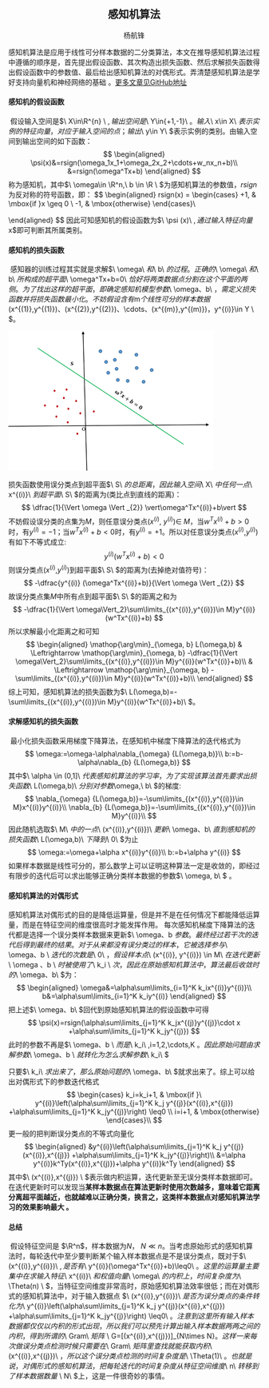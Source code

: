## <center>感知机算法</center>

<center>杨航锋</center>

​	感知机算法是应用于线性可分样本数据的二分类算法，本文在推导感知机算法过程中遵循的顺序是，首先提出假设函数、其次构造出损失函数、然后求解损失函数得出假设函数中的参数值、最后给出感知机算法的对偶形式。弄清楚感知机算法是学好支持向量机和神经网络的基础 。[更多文章见GitHub地址](https://github.com/yhangf/ML-NOTE)

#### 感知机的假设函数

​	假设输入空间是$\ X\in\R^{n} \ $,输出空间是$\ Y\in\{+1,-1\}\ $。输入$\ x\in X\ $表示实例的特征向量，对应于输入空间的点；输出$\ y\in Y\ $表示实例的类别。由输入空间到输出空间的如下函数： 
$$
\begin{aligned}
\psi(x)&=rsign(\omega_1x_1+\omega_2x_2+\cdots+w_nx_n+b)\\
&=rsign(\omega^Tx+b)
\end{aligned}
$$
称为感知机，其中$\ \omega\in \R^n,\ b \in \R \ ​$为感知机算法的参数值，$rsign\ ​$为反对称的符号函数，即：
$$
\begin{aligned}
rsign(x) = 
\begin{cases} 
    +1,  & \mbox{if }x \geq 0 \\
    -1, & \mbox{otherwise} 
\end{cases}\\

\end{aligned}
$$
因此可知感知机的假设函数为$\ \psi (x)\ $,通过输入特征向量$x$即可判断其所属类别。

#### 感知机的损失函数

​	感知器的训练过程其实就是求解$\ \omega\ $和$\ b\ $的过程。正确的$\ \omega\ $和$\ b\ $所构成的超平面$\ \omega^Tx+b=0\ $恰好将两类数据点分割在这个平面的两侧。为了找出这样的超平面，即确定感知机模型参数$\ \omega、b\ $，需定义损失函数并将损失函数最小化。不妨假设含有$m$个线性可分的样本数据($x^{(1)}$,$y^{(1)}$)、($x^{(2)}$,$y^{(2)}$)、$\cdots$、($x^{(m)}$,$y^{(m)}$)，$y^{(i)}\in Y \ $。

![](..\picture\感知机.png)

损失函数使用误分类点到超平面$\ S\ $的总距离，因此输入空间$\ X\ $中任何一点$\ x^{(i)}\ $到超平面$\ S\ $的距离为(类比点到直线的距离)： 
$$
\dfrac{1}{\Vert \omega \Vert _{2}} \vert\omega^Tx^{(i)}+b\vert
$$
不妨假设误分类的点集为$M$，则任意误分类点($x^{(i)}$, $y^{(i)}$)$\in$ $M$，当$w^Tx^{(i)}+b>0$时，有$y^{(i)}=-1$；当$w^Tx^{(i)}+b<0$时，有$y^{(i)}=+1$。所以对任意误分类点($x^{(i)}$,$y^{(i)}$)有如下不等式成立:
$$
y^{(i)}(w^Tx^{(i)}+b)<0
$$
则误分类点($x^{(i)}$,$y^{(i)}$)到超平面$\ S\ $的距离为(去掉绝对值符号)：
$$
-\dfrac{y^{(i)} (\omega^Tx^{(i)}+b)}{\Vert \omega \Vert _{2}}
$$
故误分类点集$M$中所有点到超平面$\ S\ $的距离之和为
$$
-\dfrac{1}{\Vert \omega\Vert_2}\sum\limits_{(x^{(i)},y^{(i)})\in M}y^{(i)}(w^Tx^{(i)}+b)
$$
所以求解最小化距离之和可知
$$
\begin{aligned}
\mathop{\arg\min}_{\omega, b} L(\omega,b) & \Leftrightarrow \mathop{\arg\min}_{\omega, b}
-\dfrac{1}{\Vert \omega\Vert_2}\sum\limits_{(x^{(i)},y^{(i)})\in M}y^{(i)}(w^Tx^{(i)}+b)\\
& \Leftrightarrow \mathop{\arg\min}_{\omega, b}
-\sum\limits_{(x^{(i)},y^{(i)})\in M}y^{(i)}(w^Tx^{(i)}+b)\\
\end{aligned}
$$
综上可知，感知机算法的损失函数为$\ L(\omega,b)=-\sum\limits_{(x^{(i)},y^{(i)})\in M}y^{(i)}(w^Tx^{(i)}+b)\ $。

#### 求解感知机的损失函数

​	最小化损失函数采用梯度下降算法，在感知机中梯度下降算法的迭代格式为
$$
\omega:=\omega-\alpha\nabla_{\omega} {L(\omega,b)}\\
b:=b-\alpha\nabla_{b} {L(\omega,b)}
$$
其中$\ \alpha \in (0,1]\ $代表感知机算法的学习率，为了实现该算法首先要求出损失函数$\ L(\omega,b)\ $分别对参数$\omega,\ b\ $的梯度:
$$
\nabla_{\omega} {L(\omega,b)}=-\sum\limits_{(x^{(i)},y^{(i)})\in M}x^{(i)}y^{(i)}\\
\nabla_{b} {L(\omega,b)}=-\sum\limits_{(x^{(i)},y^{(i)})\in M}y^{(i)}\\
$$
因此随机选取$\ M\ $中的一点$\ (x^{(i)},y^{(i)})\ $更新$\ \omega、b\ $直到感知机的损失函数$\ L(\omega,b)\ $下降到$\ 0\ $为止
$$
\omega:=\omega+\alpha x^{(i)}y^{(i)}\\
b:=b+\alpha y^{(i)}
$$
如果样本数据是线性可分的，那么数学上可以证明这种算法一定是收敛的，即经过有限步的迭代后可以求出能够正确分类样本数据的参数$\ \omega, b\ $ 。

#### 感知机算法的对偶形式

​	感知机算法对偶形式的目的是降低运算量，但是并不是在任何情况下都能降低运算量，而是在特征空间的维度很高时才能发挥作用。 每次感知机梯度下降算法的迭代都是选择一个误分类样本数据来更新$\ \omega、b $参数。最终经过若干次的迭代后得到最终的结果。对于从来都没有误分类过的样本，它被选择参与$\ \omega、b \ $迭代的次数是$\ 0\ $，假设样本点$\ (x^{(i)}, y^{(i)}) \in M\ $在迭代更新$\ \omega 、b \ $时被使用了$\ k_i \ $次，因此在原始感知机算法中，算法最后收敛时的$\ \omega、b\ $为：
$$
\begin{aligned}
\omega&=\alpha\sum\limits_{i=1}^K k_ix^{(i)}y^{(i)}\\
b&=\alpha\sum\limits_{i=1}^K k_iy^{(i)}
\end{aligned}
$$
把上述$\ \omega、b\ $回代到原始感知机算法的假设函数中可得
$$
\psi(x)=rsign(\alpha\sum\limits_{j=1}^K k_jx^{(j)}y^{(j)}\cdot x +\alpha\sum\limits_{j=1}^K k_jy^{(j)})
$$
此时的参数不再是$\ \omega、b \ $而是$\ k_i\ $,$i=1,2,\cdots,K $。因此原始问题由求解参数$\ \omega、b \ $就转化为怎么求解参数$\ k_i\ $

只要$\ k_i\ $求出来了，那么原始问题的$\ \omega、b\ $就求出来了。综上可以给出对偶形式下的参数迭代格式
$$
\begin{cases} 
    k_i=k_i+1,  &  \mbox{if }\ y^{(i)}\left(\alpha\sum\limits_{j=1}^K k_j y^{(j)}(x^{(i)},x^{(j)}) +\alpha\sum\limits_{j=1}^K k_jy^{(j)}\right) \leq0 \\
    i=i+1, & \mbox{otherwise} 
\end{cases}\\
$$
更一般的把判断误分类点的不等式向量化
$$
\begin{aligned}
&y^{(i)}\left(\alpha\sum\limits_{j=1}^K k_j y^{(j)}(x^{(i)},x^{(j)}) +\alpha\sum\limits_{j=1}^K k_jy^{(j)}\right)\\
&=\alpha y^{(i)}k^Ty(x^{(i)},x^{(j)})+\alpha y^{(i)}k^Ty
\end{aligned}
$$
其中$\ (x^{(i)},x^{(j)}) \ $表示做内积运算，迭代更新至无误分类样本数据即可。在迭代更新时可以发现当**某样本数据点在算法更新时使用次数越多，意味着它距离分离超平面越近，也就越难以正确分类，换言之，这类样本数据点对感知机算法学习的效果影响最大 。**

#### 总结

​	假设特征空间是 $\R^n$，样本数据为$N$， $N\ll n$。当考虑原始形式的感知机算法时，每轮迭代中至少要判断某个输入样本数据点是不是误分类点，既对于$\ (x^{(i)},y^{(i)})\ $,是否有$\ y^{(i)}(\omega^Tx^{(i)}+b)\leq0\ $。这里的运算量主要集中在求输入特征$\ x^{(i)}\ $和权值向量$\ \omega\ $的内积上，时间复杂度为$\ \Theta(n) \ $，当特征空间维度非常高时，原始感知机算法效率很低；而在对偶形式的感知机算法中，对于输入数据点 $\ (x^{(i)},y^{(i)})\ $是否为误分类点的条件转化为$\   y^{(i)}\left(\alpha\sum\limits_{j=1}^K k_j y^{(j)}(x^{(i)},x^{(j)}) +\alpha\sum\limits_{j=1}^K k_jy^{(j)}\right) \leq0\ $。注意到这里所有输入样本数据都仅仅以内积的形式出现，所以我们可以预先计算出输入样本数据两两之间的内积，得到所谓的$\ Gram\ $矩阵$ \ G=[(x^{(i)},x^{(j)})]_{N\times N}$。这样一来每次做误分类点检测时候只需要在$\ Gram\ $矩阵里查找就能获取内积$\ (x^{(i)},x^{(j)})\ $，所以这个误分类点检测的时间复杂度是$\ \Theta(1)\ $。也就是说，对偶形式的感知机算法，把每轮迭代的时间复杂度从特征空间维度$\ n\ $转移到了样本数据数量$ \ N\ $上，这是一件很奇妙的事情。 

 